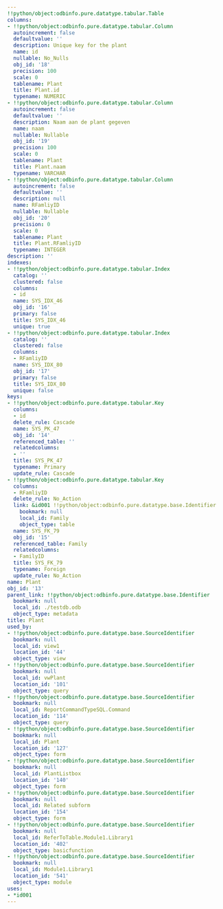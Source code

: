 ```yaml
---
!!python/object:odbinfo.pure.datatype.tabular.Table
columns:
- !!python/object:odbinfo.pure.datatype.tabular.Column
  autoincrement: false
  defaultvalue: ''
  description: Unique key for the plant
  name: id
  nullable: No_Nulls
  obj_id: '18'
  precision: 100
  scale: 0
  tablename: Plant
  title: Plant.id
  typename: NUMERIC
- !!python/object:odbinfo.pure.datatype.tabular.Column
  autoincrement: false
  defaultvalue: ''
  description: Naam aan de plant gegeven
  name: naam
  nullable: Nullable
  obj_id: '19'
  precision: 100
  scale: 0
  tablename: Plant
  title: Plant.naam
  typename: VARCHAR
- !!python/object:odbinfo.pure.datatype.tabular.Column
  autoincrement: false
  defaultvalue: ''
  description: null
  name: RFamliyID
  nullable: Nullable
  obj_id: '20'
  precision: 0
  scale: 0
  tablename: Plant
  title: Plant.RFamliyID
  typename: INTEGER
description: ''
indexes:
- !!python/object:odbinfo.pure.datatype.tabular.Index
  catalog: ''
  clustered: false
  columns:
  - id
  name: SYS_IDX_46
  obj_id: '16'
  primary: false
  title: SYS_IDX_46
  unique: true
- !!python/object:odbinfo.pure.datatype.tabular.Index
  catalog: ''
  clustered: false
  columns:
  - RFamliyID
  name: SYS_IDX_80
  obj_id: '17'
  primary: false
  title: SYS_IDX_80
  unique: false
keys:
- !!python/object:odbinfo.pure.datatype.tabular.Key
  columns:
  - id
  delete_rule: Cascade
  name: SYS_PK_47
  obj_id: '14'
  referenced_table: ''
  relatedcolumns:
  - ''
  title: SYS_PK_47
  typename: Primary
  update_rule: Cascade
- !!python/object:odbinfo.pure.datatype.tabular.Key
  columns:
  - RFamliyID
  delete_rule: No_Action
  link: &id001 !!python/object:odbinfo.pure.datatype.base.Identifier
    bookmark: null
    local_id: Family
    object_type: table
  name: SYS_FK_79
  obj_id: '15'
  referenced_table: Family
  relatedcolumns:
  - FamilyID
  title: SYS_FK_79
  typename: Foreign
  update_rule: No_Action
name: Plant
obj_id: '13'
parent_link: !!python/object:odbinfo.pure.datatype.base.Identifier
  bookmark: null
  local_id: ./testdb.odb
  object_type: metadata
title: Plant
used_by:
- !!python/object:odbinfo.pure.datatype.base.SourceIdentifier
  bookmark: null
  local_id: view1
  location_id: '44'
  object_type: view
- !!python/object:odbinfo.pure.datatype.base.SourceIdentifier
  bookmark: null
  local_id: vwPlant
  location_id: '101'
  object_type: query
- !!python/object:odbinfo.pure.datatype.base.SourceIdentifier
  bookmark: null
  local_id: ReportCommandTypeSQL.Command
  location_id: '114'
  object_type: query
- !!python/object:odbinfo.pure.datatype.base.SourceIdentifier
  bookmark: null
  local_id: Plant
  location_id: '127'
  object_type: form
- !!python/object:odbinfo.pure.datatype.base.SourceIdentifier
  bookmark: null
  local_id: PlantListbox
  location_id: '140'
  object_type: form
- !!python/object:odbinfo.pure.datatype.base.SourceIdentifier
  bookmark: null
  local_id: Related subform
  location_id: '154'
  object_type: form
- !!python/object:odbinfo.pure.datatype.base.SourceIdentifier
  bookmark: null
  local_id: ReferToTable.Module1.Library1
  location_id: '402'
  object_type: basicfunction
- !!python/object:odbinfo.pure.datatype.base.SourceIdentifier
  bookmark: null
  local_id: Module1.Library1
  location_id: '541'
  object_type: module
uses:
- *id001
---
```

